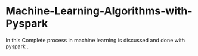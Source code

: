 # Machine-Learning-Algorithms-with-Pyspark
In this Complete process in machine learning is discussed and done with pyspark . 
